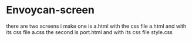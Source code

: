 # Envoycan-screen
there are two screens i make one is a.html with the css file a.html and with its css file a.css
the second is port.html and  with its css file style.css
